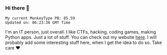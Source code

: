 ### Hi there 👋
<!-- PB START -->
```
My current MonkeyType PB: 85.59
Updated on: 06:23:36 GMT Time
```
<!-- PB END -->
I'm an IT person, just overall. I like CTFs, hacking, coding games, making Python apps. Just a lot of stuff.
You can check out my website [here](https://skill3472.github.io/).
I will probably add some interesting stuff here, when I get the idea to do so. Take care ❤️
